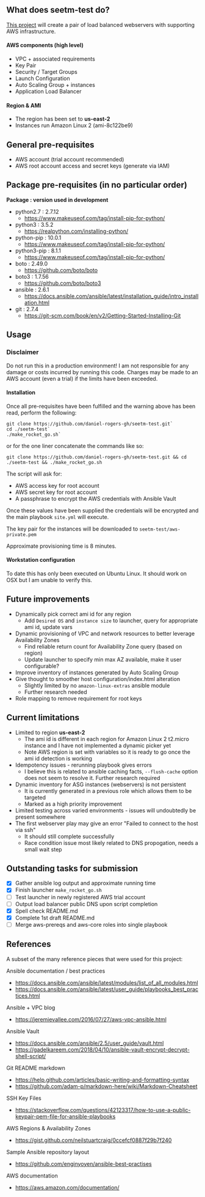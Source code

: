 ## What does seetm-test do?

[This project](https://github.com/daniel-rogers-gh/seetm-test) will create a pair of load balanced webservers with supporting AWS infrastructure.

#### AWS components (high level)

- VPC + associated requirements
- Key Pair
- Security / Target Groups
- Launch Configuration
- Auto Scaling Group + instances
- Application Load Balancer

#### Region & AMI

- The region has been set to **us-east-2**
- Instances run Amazon Linux 2 (ami-8c122be9)

## General pre-requisites

- AWS account (trial account recommended)
- AWS root account access and secret keys (generate via IAM)

## Package pre-requisites (in no particular order)

**Package        : version used in development**
- python2.7      : 2.7.12
  - https://www.makeuseof.com/tag/install-pip-for-python/
- python3        : 3.5.2
  - https://realpython.com/installing-python/
- python-pip     : 10.0.1
  - https://www.makeuseof.com/tag/install-pip-for-python/
- python3-pip    : 8.1.1
  - https://www.makeuseof.com/tag/install-pip-for-python/
- boto           : 2.49.0
  - https://github.com/boto/boto
- boto3          : 1.7.56
  - https://github.com/boto/boto3
- ansible        : 2.6.1
  - https://docs.ansible.com/ansible/latest/installation_guide/intro_installation.html
- git            : 2.7.4
  - https://git-scm.com/book/en/v2/Getting-Started-Installing-Git

## Usage

### Disclaimer

Do not run this in a production environment! I am not responsible for any damage or costs incurred by running this code. Charges may be made to an AWS account (even a trial) if the limits have been exceeded.

#### Installation

Once all pre-requisites have been fulfilled and the warning above has been read, perform the following:

```
git clone https://github.com/daniel-rogers-gh/seetm-test.git` 
cd ./seetm-test`
./make_rocket_go.sh`
```

or for the one liner concatenate the commands like so:

`git clone https://github.com/daniel-rogers-gh/seetm-test.git && cd ./seetm-test && ./make_rocket_go.sh`

The script will ask for:

- AWS access key for root account
- AWS secret key for root account
- A passphrase to encrypt the AWS credentials with Ansible Vault

Once these values have been supplied the credentials will be encrypted and the main playbook `site.yml` will execute.

The key pair for the instances will be downloaded to `seetm-test/aws-private.pem`

Approximate provisioning time is 8 minutes. 

#### Workstation configuration

To date this has only been executed on Ubuntu Linux. It should work on OSX but I am unable to verify this.

## Future improvements

- Dynamically pick correct ami id for any region
  - Add `Desired OS` and `instance size` to launcher, query for appropriate ami id, update vars
- Dynamic provisioning of VPC and network resources to better leverage Availability Zones
  - Find reliable return count for Availability Zone query (based on region)
  - Update launcher to specify min max AZ available, make it user configurable?
- Improve inventory of instances generated by Auto Scaling Group
- Give thought to smoother host configuration/index.html alteration
  - Slightly limited by no `amazon-linux-extras` ansible module
  - Further research needed
- Role mapping to remove requirement for root keys

## Current limitations

- Limited to region **us-east-2**
  - The ami id is different in each region for Amazon Linux 2 t2.micro instance and I have not implemented a dynamic picker yet
  - Note AWS region is set with variables so it is ready to go once the ami id detection is working
- Idempotency issues - rerunning playbook gives errors
  - I believe this is related to ansible caching facts, `--flush-cache` option does not seem to resolve it. Further research required
- Dynamic inventory for ASG instances (webservers) is not persistent
  - It is currently generated in a previous role which allows them to be targeted
  - Marked as a high priority improvement
- Limited testing across varied environments - issues will undoubtedly be present somewhere
- The first webserver play may give an error "Failed to connect to the host via ssh"
  - It should still complete successfully
  - Race condition issue most likely related to DNS propogation, needs a small wait step

## Outstanding tasks for submission

- [x] Gather ansible log output and approximate running time
- [x] Finish launcher `make_rocket_go.sh`
- [ ] Test launcher in newly registered AWS trial account
- [ ] Output load balancer public DNS upon script completion
- [x] Spell check README.md
- [x] Complete 1st draft README.md
- [ ] Merge aws-prereqs and aws-core roles into single playbook

## References

A subset of the many reference pieces that were used for this project:

Ansible documentation / best practices
- https://docs.ansible.com/ansible/latest/modules/list_of_all_modules.html
- https://docs.ansible.com/ansible/latest/user_guide/playbooks_best_practices.html

Ansible + VPC blog
- https://jeremievallee.com/2016/07/27/aws-vpc-ansible.html

Ansible Vault
- https://docs.ansible.com/ansible/2.5/user_guide/vault.html
- https://gadelkareem.com/2018/04/10/ansible-vault-encrypt-decrypt-shell-script/

Git README markdown
- https://help.github.com/articles/basic-writing-and-formatting-syntax
- https://github.com/adam-p/markdown-here/wiki/Markdown-Cheatsheet

SSH Key Files
- https://stackoverflow.com/questions/42123317/how-to-use-a-public-keypair-pem-file-for-ansible-playbooks

AWS Regions & Availability Zones
- https://gist.github.com/neilstuartcraig/0ccefcf0887f29b7f240

Sample Ansible repository layout
- https://github.com/enginyoyen/ansible-best-practises

AWS documentation
- https://aws.amazon.com/documentation/

